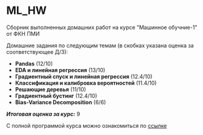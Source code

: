 # ML_HW

Сборник выполненных домашних работ на курсе "Машинное обучние-1" от ФКН ПМИ

Домашние задания по следующим темам (в скобках указана оценка за соответствующее Д/З):

* **Pandas** (12/10)
* **EDA и линейная регрессия** (13/10)
* **Градиентный спуск и линейная регрессия** (12.4/10)
* **Классификация и калибровка вероятностей** (11.4/10)
* **Решающие деревья** (11/10)
* **Градиентный бустинг** (12.4/10)
* **Bias-Variance Decomposition** (6/6)

_**Итоговая оценка за курс:**_ 9

С полной программой курса можно ознакомиться по [ссылке](http://wiki.cs.hse.ru/Машинное_обучение_1/2022_2023)
